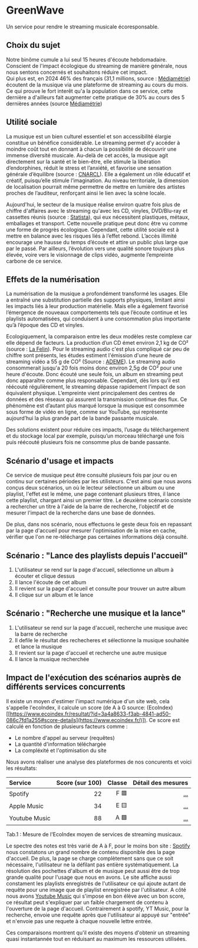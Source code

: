 # GreenWave
Un service pour rendre le streaming musicale écoresponsable.

## Choix du sujet
Notre binôme cumule a lui seul 15 heures d'écoute hebdomadaire. Conscient de l'impact écologique du streaming de manière générale, nous nous sentons concernés et souhaitons réduire cet impact.  
Qui plus est, en 2024 46% des français (31,1 millions, source : [Médiamétrie](https://www.mediametrie.fr/fr/musique-et-medias-un-engouement-tres-fort-du-public-pour-une-offre-multiple)) écoutent de la musique via une plateforme de streaming au cours du mois. Ce qui prouve le fort interêt qu'a la population dans ce service, cette dernière a d'ailleurs fait augmenter cette pratique de 30% au cours des 5 dernières années (source [Médiamétrie](https://www.mediametrie.fr/fr/musique-et-medias-un-engouement-tres-fort-du-public-pour-une-offre-multiple))


## Utilité sociale

La musique est un bien culturel essentiel et son accessibilité élargie constitue un bénéfice considérable. Le streaming permet d’y accéder à moindre coût tout en donnant à chacun la possibilité de découvrir une immense diversité musicale. Au-delà de cet accès, la musique agit directement sur la santé et le bien-être, elle stimule la libération d’endorphines, réduit le stress et l’anxiété, et favorise une sensation générale d’équilibre (source : [CNARCL](https://www.cnracl.retraites.fr/retraite/climats/societe/les-bienfaits-de-la-musique)). Elle a également un rôle éducatif et créatif, puisqu’elle stimule l’imagination. Au niveau territoriale, la dimension de localisation pourrait même permettre de mettre en lumière des artistes proches de l’auditeur, renforçant ainsi le lien avec la scène locale.

Aujourd'hui, le secteur de la musique réalise environ quatre fois plus de chiffre d'affaires avec le streaming qu'avec les CD, vinyles, DVD/Blu-ray et cassettes réunis (source : [Statista](https://fr.statista.com/infographie/31877/evolution-chiffre-musique-enregistree-par-support-physique-streaming/)), qui eux nécessitent plastiques, métaux, emballages et transport. Cette nouvelle pratique peut donc être vu comme une forme de progrès écologique. Cependant, cette utilité sociale est à mettre en balance avec les risques liés à l’effet rebond. L’accès illimité encourage une hausse du temps d’écoute et attire un public plus large que par le passé. Par ailleurs, l’évolution vers une qualité sonore toujours plus élevée, voire vers le visionnage de clips vidéo, augmente l’empreinte carbone de ce service.


## Effets de la numérisation

La numérisation de la musique a profondément transformé les usages. Elle a entraîné une substitution partielle des supports physiques, limitant ainsi les impacts liés à leur production matérielle. Mais elle a également favorisé l’émergence de nouveaux comportements tels que l’écoute continue et les playlists automatisées, qui conduisent à une consommation plus importante qu’à l’époque des CD et vinyles.

Ecologiquement, la comparaison entre les deux modèles reste complexe car elle dépend de facteurs. La production d’un CD émet environ 2,1 kg de CO² (source : [La Felin](https://fede-felin.org/2023/09/19/fiche-pratique-les-bonnes-pratiques-pour-diminuer-limpact-environnemental-de-son-label/?utm_source=chatgpt.com)). Pour le streaming audio c'est plus compliqué car peu de chiffre sont présents, les études estiment l'émission d'une heure de streaming vidéo a 55 g de CO² (Source : [ADEME](https://infos.ademe.fr/magazine-fevrier-2023/faits-et-chiffres/support-physique-vs-numerique-limpact-environnemental-des-services-culturels/?utm_source=chatgpt.com)). Le streaming audio consommerait jusqu'a 20 fois moins donc environ 2,5g de CO² pour une heure d'écoute.
Donc écouté une seule fois, un album en streaming peut donc apparaître comme plus responsable. Cependant, dès lors qu’il est réécouté régulièrement, le streaming dépasse rapidement l’impact de son équivalent physique. L’empreinte vient principalement des centres de données et des réseaux qui assurent la transmission continue des flux. Ce phénomène est d’autant plus marqué lorsque la musique est consommée sous forme de vidéo en ligne, comme sur YouTube, qui représente aujourd’hui la plus grande part de la bande passante musicale.

Des solutions existent pour réduire ces impacts, l’usage du téléchargement et du stockage local par exemple, puisqu’un morceau téléchargé une fois puis réécouté plusieurs fois ne consomme plus de bande passante.

## Scénario d'usage et impacts

Ce service de musique peut être consulté plusieurs fois par jour ou en continu sur certaines périodes par les utilisteurs.
C'est ainsi que nous avons conçus deux scénarios, un où le lecteur sélectionne un album ou une playlist, l'effet est le même, une page contenant plusieurs titres, il lance cette playlist, chargant ainsi un premier titre. Le deuxième scénario consiste a rechercher un titre à l'aide de la barre de recherche, l'objectif et de mesurer l'impact de la recherche dans une base de données.

De plus, dans nos scénario, nous effectuons le geste deux fois en repassant par la page d'accueil pour mesurer l'optimisation de la mise en cache, vérifier que l'on ne re-télécharge pas certaines informations déjà consulté.

## Scénario : "Lance des playlists depuis l'accueil"
1. L'utilisateur se rend sur la page d'accueil, sélectionne un album à écouter et clique dessus
2. Il lance l'écoute de cet album
3. Il revient sur la page d'accueil et consulte pour trouver un autre album
4. Il clique sur un album et le lance

## Scénario : "Recherche une musique et la lance"
1. L'utilisateur se rend sur la page d'accueil, recherche une musique avec la barre de recherche
2. Il defile le résultat des rechecheres et sélectionne la musique souhaitée et lance la musique
3. Il revient sur la page d'accueil et recherche une autre musique
4. Il lance la musique recherchée

## Impact de l'exécution des scénarios auprès de différents services concurrents
Il existe un moyen d'estimer l'impact numérique d'un site web, cela s'appelle l'ecoIndex, il calcule un score (de A à G source: (EcoIndex)[[https://www.ecoindex.fr/resultat/?id=3a4a8633-f3ab-4841-ad50-086c7fd1a255#score-details](https://www.ecoindex.fr/)]).
Ce score est calculé en fonction de plusieurs facteurs comme :
- Le nombre d'appel au serveur (requêtes)
- La quantité d'information téléchargée
- La compléxité et l'optimisation du site

Nous avons réaliser une analyse des plateformes de nos concurents et voici les résultats:

| Service | Score (sur 100) | Classe | Détail des mesures 
| :-- | --: | --: | --:
| Spotify | 22 | F 🟥 | [...](./benchmark/Spotify/ecoindex-environmental-statement.md)
| Apple Music | 34 | E 🟨 | [...](./benchmark/AppleMusic/ecoindex-environmental-statement.md)
| Youtube Music | 88 | A 🟩 | [...](./benchmark/YoutubeMusic/ecoindex-environmental-statement.md)

Tab.1 : Mesure de l'EcoIndex moyen de services de streaming musicaux.

Le spectre des notes est très varié de A à F, pour le moins bon site : [Spotify](https://open.spotify.com/) nous constatons un grand nombre de contenu disponible des la page d'accueil. De plus, la page se charge complètement sans que ce soit nécessaire, l'utilisateur ne la défilant pas entière systématiquement. La résolution des pochettes d'album et de musique peut aussi être de trop grande qualité pour l'usage que nous en avons. Le site affiche aussi constament les playlists enregistrés de l'utilisateur ce qui ajoute autant de requête pour une image que de playlist enregistrée par l'utilisateur.
A côté nous avons [Youtube Music](https://music.youtube.com/) qui s'impose en bon élève avec un bon score, ce résultat peut s'expliquer par un faible chargement de contenu à l'ouverture de la page d'accueil. Contrairement à spotify, YT Music, pour la recherche, envoie une requête après que l'utilisateur ai appuyé sur "entrée" et n'envoie pas une requete à chaque nouvelle lettre entrée.

Ces comparaisons montrent qu'il existe des moyens d'obtenir un streaming quasi instantannée tout en réduisant au maximum les ressources utilisées.

